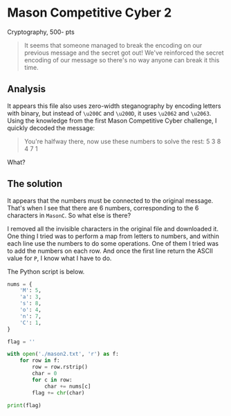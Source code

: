 # Mason Competitive Cyber 2

Cryptography, 500- pts

> It seems that someone managed to break the encoding on our previous message and the secret got out! We've reinforced the secret encoding of our message so there's no way anyone can break it this time.

## Analysis

It appears this file also uses zero-width steganography by encoding letters with binary, but instead of `\u200C` and `\u200D`, it uses `\u2062` and `\u2063`. Using the knowledge from the first Mason Competitive Cyber challenge, I quickly decoded the message:

> You're halfway there, now use these numbers to solve the rest: 5 3 8 4 7 1

What?

## The solution

It appears that the numbers must be connected to the original message. That's when I see that there are 6 numbers, corresponding to the 6 characters in `MasonC`. So what else is there?

I removed all the invisible characters in the original file and downloaded it. One thing I tried was to perform a map from letters to numbers, and within each line use the numbers to do some operations. One of them I tried was to add the numbers on each row. And once the first line return the ASCII value for `P`, I know what I have to do.

The Python script is below.

```python
nums = {
    'M': 5,
    'a': 3,
    's': 8,
    'o': 4,
    'n': 7,
    'C': 1,
}

flag = ''

with open('./mason2.txt', 'r') as f:
    for row in f:
        row = row.rstrip()
        char = 0
        for c in row:
            char += nums[c]
        flag += chr(char)

print(flag)
```